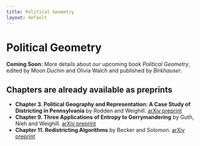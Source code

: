 ```yaml
---
title: Political Geometry
layout: default
---
```


# Political Geometry

**Coming Soon:** More details about our upcoming book _Political Geometry_, edited by Moon Duchin and Olivia Walch and published by _Birkhauser_. 

## Chapters are already available as preprints
* **Chapter 3. Political Geography and Representation: A Case Study of Districting in Pennsylvania** by Rodden and Weighill. [arXiv preprint](https://arxiv.org/abs/2010.14608)
* **Chapter 9. Three Applications of Entropy to Gerrymandering** by Guth, Nieh and Weighill. [arXiv preprint](https://arxiv.org/abs/2010.14972)
* **Chapter 11. Redistricting Algorithms** by Becker and Solomon. [arXiv preprint](https://arxiv.org/abs/2011.09504) 
